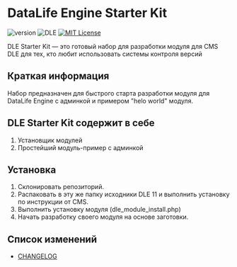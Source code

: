 # DataLife Engine Starter Kit

![version](https://img.shields.io/badge/version-1.0.1-red.svg?style=flat-square "Version")
![DLE](https://img.shields.io/badge/DLE-11.X-green.svg?style=flat-square "DLE Version")
[![MIT License](https://img.shields.io/badge/license-MIT-blue.svg?style=flat-square)](https://github.com/dle-modules/DLE-StarterKit/blob/master/LICENSE)

DLE Starter Kit — это готовый набор для разработки модуля для CMS DLE для тех, кто любит использовать системы контроля версий



## Краткая информация

Набор предназначен для быстрого старта разработки модуля для DataLife Engine с админкой и примером "helo world" модуля.

## DLE Starter Kit содержит в себе

1. Установщик модулей
2. Простейший модуль-пример с админкой


## Установка

1. Склонировать репозиторий.
2. Распаковать в эту же папку исходники DLE 11 и выполнить установку по инструкции от CMS.
3. Выполнить установку модуля (dle_module_install.php)
3. Начать разработку своего модуля на основе заготовки.



## Список изменений
- [CHANGELOG](https://github.com/dle-modules/DLE-StarterKit/blob/master/CHANGELOG.md)

